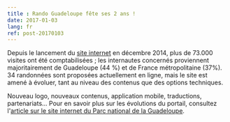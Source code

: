 ```yaml
---
title : Rando Guadeloupe fête ses 2 ans !
date: 2017-01-03
lang: fr
ref: post-20170103
---
```

Depuis le lancement du [site internet](http://rando.guadeloupe-parcnational.fr) en décembre 2014, plus de 73.000 visites ont été comptabilisées ; 
les internautes concernés proviennent majoritairement de Guadeloupe (44 %) et de France métropolitaine (37%). 
34 randonnées sont proposées actuellement en ligne, mais le site est amené à évoluer, tant au niveau des contenus que des options techniques.

Nouveau logo, nouveaux contenus, application mobile, traductions, partenariats... Pour en savoir plus sur les évolutions du portail, consultez l'[article sur le site internet du Parc national de la Guadeloupe](http://www.guadeloupe-parcnational.fr/fr/actualites/rando-guadeloupe-le-portail-de-la-randonnee-fete-ses-2-ans).
